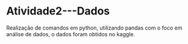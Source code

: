 # Atividade2---Dados
Realização de comandos em python, utilizando pandas com o foco em análise de dados, o dados foram obtidos no kaggle.
